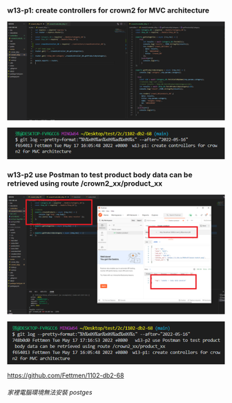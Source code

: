 ### w13-p1: create controllers for crown2 for MVC architecture

![](w13-p1.png)

![](w13-p1-log.png)

### w13-p2 use Postman to test product body data can be retrieved using route /crown2_xx/product_xx

![](w13-p2.png)

![](w13-p2-log.png)

https://github.com/Fettmen/1102-db2-68

###### 家裡電腦環境無法安裝 postges
